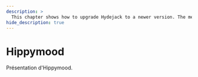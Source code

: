 ```yaml
---
description: >
  This chapter shows how to upgrade Hydejack to a newer version. The method depends on how you've installed Hydejack.
hide_description: true
---
```


# Hippymood
Présentation d'Hippymood.
